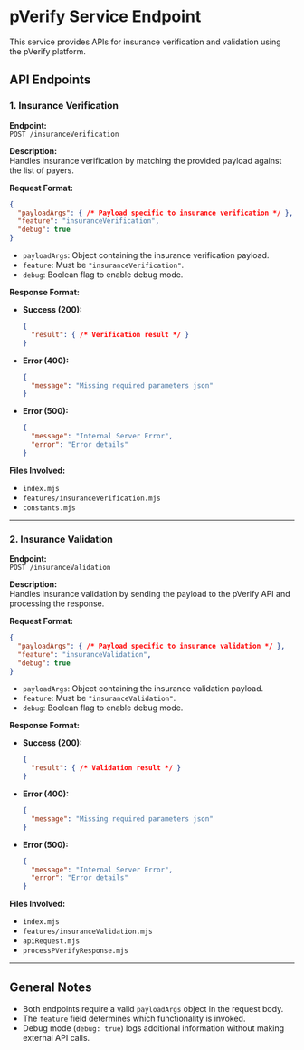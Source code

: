 # pVerify Service Endpoint

This service provides APIs for insurance verification and validation using the pVerify platform.

## API Endpoints

### 1. **Insurance Verification**

**Endpoint:**  
`POST /insuranceVerification`

**Description:**  
Handles insurance verification by matching the provided payload against the list of payers.

**Request Format:**
```json
{
  "payloadArgs": { /* Payload specific to insurance verification */ },
  "feature": "insuranceVerification",
  "debug": true
}
```

- `payloadArgs`: Object containing the insurance verification payload.
- `feature`: Must be `"insuranceVerification"`.
- `debug`: Boolean flag to enable debug mode.

**Response Format:**
- **Success (200):**
  ```json
  {
    "result": { /* Verification result */ }
  }
  ```
- **Error (400):**
  ```json
  {
    "message": "Missing required parameters json"
  }
  ```
- **Error (500):**
  ```json
  {
    "message": "Internal Server Error",
    "error": "Error details"
  }
  ```

**Files Involved:**
- `index.mjs`
- `features/insuranceVerification.mjs`
- `constants.mjs`

---

### 2. **Insurance Validation**

**Endpoint:**  
`POST /insuranceValidation`

**Description:**  
Handles insurance validation by sending the payload to the pVerify API and processing the response.

**Request Format:**
```json
{
  "payloadArgs": { /* Payload specific to insurance validation */ },
  "feature": "insuranceValidation",
  "debug": true
}
```

- `payloadArgs`: Object containing the insurance validation payload.
- `feature`: Must be `"insuranceValidation"`.
- `debug`: Boolean flag to enable debug mode.

**Response Format:**
- **Success (200):**
  ```json
  {
    "result": { /* Validation result */ }
  }
  ```
- **Error (400):**
  ```json
  {
    "message": "Missing required parameters json"
  }
  ```
- **Error (500):**
  ```json
  {
    "message": "Internal Server Error",
    "error": "Error details"
  }
  ```

**Files Involved:**
- `index.mjs`
- `features/insuranceValidation.mjs`
- `apiRequest.mjs`
- `processPVerifyResponse.mjs`

---

## General Notes

- Both endpoints require a valid `payloadArgs` object in the request body.
- The `feature` field determines which functionality is invoked.
- Debug mode (`debug: true`) logs additional information without making external API calls.

